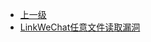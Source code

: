 * [上一级](docs/wy876_poc/)
* [LinkWeChat任意文件读取漏洞](docs/wy876_poc/LinkWeChat/LinkWeChat%E4%BB%BB%E6%84%8F%E6%96%87%E4%BB%B6%E8%AF%BB%E5%8F%96%E6%BC%8F%E6%B4%9E.md)
